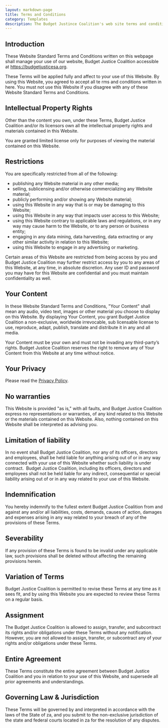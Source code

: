 ```yaml
---
layout: markdown-page
title: Terms and Conditions
category: Templates
description: The Budget Justince Coalition's web site terms and conditions.
---
```


## Introduction 
  
These Website Standard Terms and Conditions written on this webpage shall manage your use of our website, Budget Justice Coalition accessible at https://budgetjusticesa.org.

These Terms will be applied fully and affect to your use of this Website. By using this Website, you agreed to accept all te    rms and conditions written in here. You must not use this Website if you disagree with any of these Website Standard Terms and Conditions.

## Intellectual Property Rights

Other than the content you own, under these Terms, Budget Justice Coalition and/or its licensors own all the intellectual property rights and materials contained in this Website.

You are granted limited license only for purposes of viewing the material contained on this Website.

## Restrictions

You are specifically restricted from all of the following:

<ul>
    <li>publishing any Website material in any other media;</li>
    <li>selling, sublicensing and/or otherwise commercializing any Website material;</li>
    <li>publicly performing and/or showing any Website material;</li>
    <li>using this Website in any way that is or may be damaging to this Website;</li>
    <li>using this Website in any way that impacts user access to this Website;</li>
    <li>using this Website contrary to applicable laws and regulations, or in any way may cause harm to the Website, or to any person or business entity;</li>
    <li>engaging in any data mining, data harvesting, data extracting or any other similar activity in relation to this Website;</li>
    <li>using this Website to engage in any advertising or marketing.</li>
</ul>

Certain areas of this Website are restricted from being access by you and Budget Justice Coalition may further restrict access by you to any areas of this Website, at any time, in absolute discretion. Any user ID and password you may have for this Website are confidential and you must maintain confidentiality as well.

## Your Content

In these Website Standard Terms and Conditions, "Your Content" shall mean any audio, video text, images or other material you choose to display on this Website. By displaying Your Content, you grant Budget Justice Coalition a non-exclusive, worldwide irrevocable, sub licensable license to use, reproduce, adapt, publish, translate and distribute it in any and all media.

Your Content must be your own and must not be invading any third-party’s rights. Budget Justice Coalition reserves the right to remove any of Your Content from this Website at any time without notice.

## Your Privacy

Please read the [Privacy Policy](/privacy-policy/).

## No warranties

This Website is provided "as is," with all faults, and Budget Justice Coalition express no representations or warranties, of any kind related to this Website or the materials contained on this Website. Also, nothing contained on this Website shall be interpreted as advising you.

## Limitation of liability

In no event shall Budget Justice Coalition, nor any of its officers, directors and employees, shall be held liable for anything arising out of or in any way connected with your use of this Website whether such liability is under contract.  Budget Justice Coalition, including its officers, directors and employees shall not be held liable for any indirect, consequential or special liability arising out of or in any way related to your use of this Website.

## Indemnification

You hereby indemnify to the fullest extent Budget Justice Coalition from and against any and/or all liabilities, costs, demands, causes of action, damages and expenses arising in any way related to your breach of any of the provisions of these Terms.

## Severability

If any provision of these Terms is found to be invalid under any applicable law, such provisions shall be deleted without affecting the remaining provisions herein.

## Variation of Terms

Budget Justice Coalition is permitted to revise these Terms at any time as it sees fit, and by using this Website you are expected to review these Terms on a regular basis.

## Assignment

The Budget Justice Coalition is allowed to assign, transfer, and subcontract its rights and/or obligations under these Terms without any notification. However, you are not allowed to assign, transfer, or subcontract any of your rights and/or obligations under these Terms.

## Entire Agreement
    
These Terms constitute the entire agreement between Budget Justice Coalition and you in relation to your use of this Website, and supersede all prior agreements and understandings.

## Governing Law & Jurisdiction

These Terms will be governed by and interpreted in accordance with the laws of the State of za, and you submit to the non-exclusive jurisdiction of the state and federal courts located in za for the resolution of any disputes.